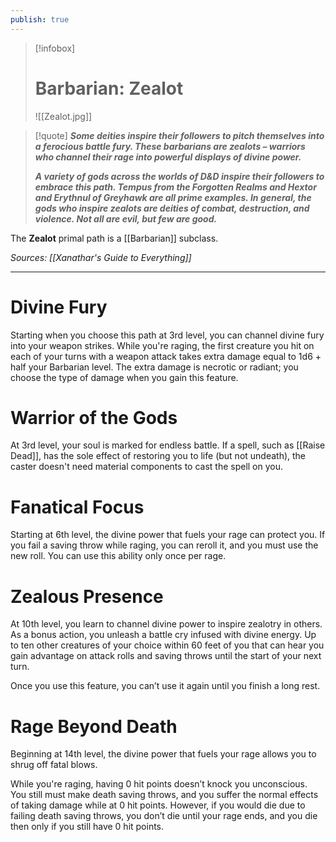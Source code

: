 ```yaml
---
publish: true
---
```

> [!infobox]
> # Barbarian: Zealot
> ![[Zealot.jpg]]

> [!quote]
> **_Some deities inspire their followers to pitch themselves into a ferocious battle fury. These barbarians are zealots – warriors who channel their rage into powerful displays of divine power._**
> 
> **_A variety of gods across the worlds of D&D inspire their followers to embrace this path. Tempus from the Forgotten Realms and Hextor and Erythnul of Greyhawk are all prime examples. In general, the gods who inspire zealots are deities of combat, destruction, and violence. Not all are evil, but few are good._**

The **Zealot** primal path is a [[Barbarian]] subclass.

*Sources: [[Xanathar's Guide to Everything]]*
***
# Divine Fury
Starting when you choose this path at 3rd level, you can channel divine fury into your weapon strikes. While you're raging, the first creature you hit on each of your turns with a weapon attack takes extra damage equal to 1d6 + half your Barbarian level. The extra damage is necrotic or radiant; you choose the type of damage when you gain this feature.
# Warrior of the Gods
At 3rd level, your soul is marked for endless battle. If a spell, such as [[Raise Dead]], has the sole effect of restoring you to life (but not undeath), the caster doesn't need material components to cast the spell on you.
# Fanatical Focus
Starting at 6th level, the divine power that fuels your rage can protect you. If you fail a saving throw while raging, you can reroll it, and you must use the new roll. You can use this ability only once per rage.
# Zealous Presence
At 10th level, you learn to channel divine power to inspire zealotry in others. As a bonus action, you unleash a battle cry infused with divine energy. Up to ten other creatures of your choice within 60 feet of you that can hear you gain advantage on attack rolls and saving throws until the start of your next turn.

Once you use this feature, you can’t use it again until you finish a long rest.
# Rage Beyond Death
Beginning at 14th level, the divine power that fuels your rage allows you to shrug off fatal blows.

While you're raging, having 0 hit points doesn’t knock you unconscious. You still must make death saving throws, and you suffer the normal effects of taking damage while at 0 hit points. However, if you would die due to failing death saving throws, you don’t die until your rage ends, and you die then only if you still have 0 hit points.